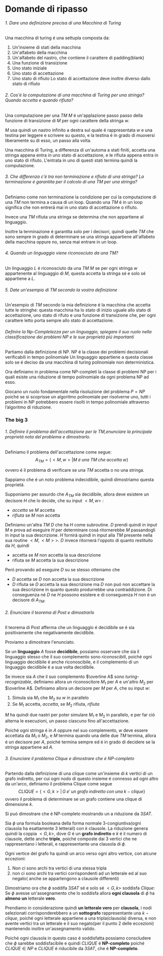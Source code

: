 # Domande di ripasso
###### 1. Dare una definizione precisa di una Macchina di Turing
Una macchina di turing é una settupla composta da:
1. Un'insieme di stati della macchina
2. Un'alfabeto della macchina
3. Un'alfabeto del nastro, che contiene il carattere di padding(blank)
4. Una funzione di transizione
5. Uno stato iniziale
6. Uno stato di accettazione
7. Uno stato di rifiuto
Lo stato di accettazione deve inoltre diverso dallo stato di rifiuto

###### 2. Cos'é la computazione di una macchina di Turing per una stringa? Quando accetta e quando rifiuta?
Una computazione per una *TM* $M$ é un'applazione passo passo della funzione di transizione di $M$ per ogni carattere della stringa $w$.

$M$ usa quindi un nastro infinito a destra sul quale é rappresentata $w$ e una testina per leggere e scrivere su questo, e la testina é in grado di muoversi liberamente su di esso, un passo alla volta.

Una macchina di Turing, a differenza di un'automa a stati finiti, accetta una stringa appena entra in uno stato di accettazione, e le rifiuta appena entra in uno stato di rifiuto. L'entrata in uno di questi stati termina quindi la computazione.

###### 3. Che differenza c'é tra non terminazione e rifiuto di una stringa? La terminazione é garantita per il calcolo di una *TM* per una stringa?
Definiamo come non terminazione la condizione per cui la computazione di una *TM* non termina a causa di un loop. Quando una *TM* é in un loop significa che non entrerá mai in uno stato di accettazione o rifiuto.

Invece una *TM* rifiuta una stringa se determina che non appartiene al linguaggio.

Inoltre la terminazione é garantita solo per i decisori, quindi quelle *TM* che sono sempre in grado di determinare se una stringa appartiene all'alfabeto della macchina  oppure no, senza mai entrare in un loop.

###### 4. Quando un linguaggio viene riconosciuto da una *TM*?
Un linguaggio $L$ é riconosciuto da una *TM* $M$ se per ogni stringa $w$ appartenente al linguaggio di $M$, questa accetta la stringa sé e solo sé appartiene a $L$. 

###### 5. Date un'esempio di *TM* secondo la vostra definizione
Un'esempio di *TM* secondo la mia definizione é la macchina che accetta tutte le stringhe: questa macchina ha lo stato di inizio uguale allo stato di accettazione, uno stato di rifuto e una funzione di transizione che, per ogni carattere letto porta sempre allo stato di accettazione.

###### Definire la Np-Completezza per un linguaggio, spiegare il suo ruolo nella classificazione dei problemi NP e le sue proprietá piú importanti
Partiamo dalla definizione di NP.
NP é la classe dei problemi decisionali verificabili in tempo polinomiale
Un linguaggio appartiene a questa classe solo se é deciso da una macchina di turing polinomiale non deterministica.

Ora definiamo in problema come NP-completi la classe di problemi NP per i quali esiste una riduzione di tempo polinomiale da ogni problema NP ad esso.

Giocano un ruolo fondamentale nella risoluzione del problema $P=NP$ poiché se si scoprisse un algoritmo polinomiale per risolverne uno, tutti i problemi in NP potrebbero essere risolti in tempo polinomiale attraverso l’algoritmo di riduzione.

### The big 3
###### 1. Definire il problema dell'accettazione per le *TM*,enunciare la principale proprietá nota del problema e dimostrarlo.
Definiamo il problema dell'accettazione come segue:
$$A_{TM}=\{<M,w>|M\;é\;una\;TM\;che\;accetta\;w\}$$

ovvero é il problema di verificare se una *TM* accetta o no una stringa.

Sappiamo che é un noto problema indecidibile, quindi dimostriamo questa proprietá.

Supponiamo per assurdo che $A_{TM}$ sia decidibile, allora deve esistere un decisore $H$ che lo decide, che su input $<M,w>$ :
- $accetta$ se $M$ accetta
- $rifiuta$ se $M$ non accetta

Definiamo un'altra *TM* $D$ che ha $H$ come subroutine. $D$ prendi quindi in input $M$ e prova ad eseguire $H$ per determinare cosá ritornerebbe $M$ passandogli in input la sua descrizione.
$H$ fornirá quindi in input alla *TM* presente nella sua routine $<M,<M>>$.
$D$ invece ritornerá l'oppoto di quanto restituito da $H$, quindi
- accetta se $M$ non accetta la sua descrizione
- rifiuta se $M$ accetta la sua descrizione

Peró provando ad eseguire $D$ su se stesso otteniamo che
- $D$ accetta se $D$ non accetta la sua descrizione
- $D$ rifiuta se $D$ accetta la sua descrizione
ma $D$ non puó non accettare la sua descrizione in quanto questo produrrebbe una contraddizione. Di conseguenza né $D$ ne $H$ possono esistere e di conseguenza $H$ non é un decisore di $A_{TM}$.

###### 2. Enunciare il teorema di Post e dimostrarlo
Il teorema di Post afferma che un linguaggio é decidibile se é sia positivamente che negativamente decidibile.

Proviamo a dimostrare l'enunciato.

Se un **linguaggio** $A$ fosse **decidibile**, possiamo osservare che sia il linguaggio stesso che il suo complemento sono *riconoscibili*, poiché ogni linguaggio decidibile é anche riconoscibile, e il complemento di un linguaggio decidibile é a sua volta decidibile.

Se invece sia $A$ che il suo complemento $\overline A$ sono *turing-recognizable*, definiamo allora un riconoscitore $M_1$ per $A$ e un'altro $M_2$ per $\overline A$. 
Definiamo allora un decisore per $M$ per $A$, che su input $w$:
1. Simula sia $M_1$ che $M_2$ su $w$ in parallelo
2. Se $M_1$ accetta, *accetta*, se $M_2$ rifiuta, *rifiuta*

$M$ ha quindi due nastri per poter simulare $M_1$ e $M_2$ in parallelo, e per far ció alterna le esecuzioni, un passo ciascuno fino all'accettazione.

Poiché ogni stringa é in $A$ oppure nel suo complemento, $w$ deve essere accettata da $M_1$ o $M_2$, e $M$ termina quando una delle due *TM* termina, allora é un decisore per $A$, poiché termina sempre ed é in grado di decidere se la stringa appartiene ad $A$.

###### 3. Enunciare il problema Clique e dimostrare che é NP-completo

Partendo dalla definizione di una clique come un'insieme di $k$ vertici di un grafo indiretto, per cui ogni nodo di questo insieme é connesso ad ogni altro da un'arco, definiamo il problema Clique come segue
$$CLIQUE=\{<G,k>|\,G\;e'\;un\;grafo\;indiretto\;con\;una\;k-clique\}$$
ovvero il problema di determinare se un grafo contiene una clique di dimensione $k$.

Si puó dimostrare che é NP-completo mostrando un a riduzione da $3SAT$.

Sia $\phi$ una formula booleana della forma normale 3-congiuntiva(ogni clausola ha esattamente 3 letterali) con $k$ clausole. La riduzione genera quindi la coppia $<G,k>$, dove $G$ é un **grafo indiretto** e $k$ é il numero di clausole, dette anche **triple**, poiché composte dai 3 vertici che ne rappresentano i letterali, e rappresentante una clausola di $\phi$.

Ogni vertice del grafo ha quindi un arco verso ogni altro vertice, con alcune eccezioni:
1. Non ci sono archi tra vertici di una stessa tripla
2. non ci sono archi tra vertici corrispondenti ad un letterale ed al suo negato( anche se appartengono a clausole differenti)

Dimostriamo ora che $\phi$ soddifa $3SAT$ sé e solo sé $<G,k>$ soddisfa $Clique$:
Se $\phi$ avesse un'assegnamento che lo soddisfa allora **ogni clausola** di $\phi$ ha **almeno** **un** letterale **vero**.

Prendiamo in considerazione quindi **un letterale vero** per **clausola**, i nodi selezionati corrisponderebbero a un **sottografo** rappresentante una $k-clique$, poiché ogni letterale appartiene a una tripla(clausola) diversa, e non avente vertici tra un letterale e il suo negato(per il punto $2$ delle eccezioni) mantenendo inoltre un'assegnamento valido.

Poiché ogni clausola in questo caso é soddisfatta possiamo conscludere che $\phi$ sarebbe soddisfacibile e quindi $CLIQUE$ é **NP-completo** poiché $CLIQUE\in NP$ e $CLIQUE$ é riducibile da $3SAT$, che é **NP-completo**.

